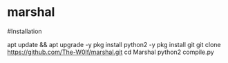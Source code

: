 # marshal
#Installation



apt update && apt upgrade -y
pkg install python2 -y
pkg install git
git clone https://github.com/The-W0lf/marshal.git
cd Marshal
python2 compile.py
